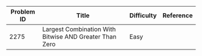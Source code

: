 | Problem ID | Title | Difficulty | Reference
| --- | --- | --- | ---
| 2275 | Largest Combination With Bitwise AND Greater Than Zero | Easy | 

